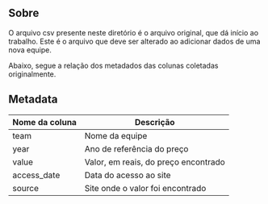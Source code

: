 ## Sobre

O arquivo csv presente neste diretório é o arquivo original, que dá início ao trabalho.
Este é o arquivo que deve ser alterado ao adicionar dados de uma nova equipe.

Abaixo, segue a relação dos metadados das colunas coletadas originalmente.

## Metadata

| Nome da coluna |   Descrição                          |
|----------------|--------------------------------------|
| team           | Nome da equipe                       |
| year           | Ano de referência do preço           |
| value          | Valor, em reais, do preço encontrado |
| access_date    | Data do acesso ao site               |
| source         | Site onde o valor foi encontrado     |